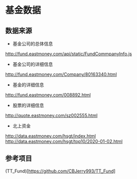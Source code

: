 # 基金数据

## 数据来源

- 基金公司的总体信息

http://fund.eastmoney.com/api/static/FundCommpanyInfo.js

- 基金公司的详细信息

http://fund.eastmoney.com/Company/80163340.html

- 基金的详细信息

http://fund.eastmoney.com/008892.html

- 股票的详细信息

http://quote.eastmoney.com/sz002555.html

- 北上资金

http://data.eastmoney.com/hsgt/index.html
http://data.eastmoney.com/hsgt/top10/2020-01-02.html

## 参考项目

(TT_Fund)[https://github.com/CBJerry993/TT_Fund]